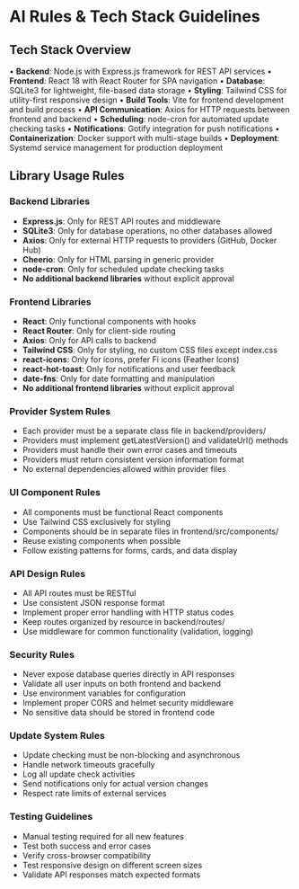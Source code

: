 # AI Rules & Tech Stack Guidelines

## Tech Stack Overview

• **Backend**: Node.js with Express.js framework for REST API services
• **Frontend**: React 18 with React Router for SPA navigation
• **Database**: SQLite3 for lightweight, file-based data storage
• **Styling**: Tailwind CSS for utility-first responsive design
• **Build Tools**: Vite for frontend development and build process
• **API Communication**: Axios for HTTP requests between frontend and backend
• **Scheduling**: node-cron for automated update checking tasks
• **Notifications**: Gotify integration for push notifications
• **Containerization**: Docker support with multi-stage builds
• **Deployment**: Systemd service management for production deployment

## Library Usage Rules

### Backend Libraries
- **Express.js**: Only for REST API routes and middleware
- **SQLite3**: Only for database operations, no other databases allowed
- **Axios**: Only for external HTTP requests to providers (GitHub, Docker Hub)
- **Cheerio**: Only for HTML parsing in generic provider
- **node-cron**: Only for scheduled update checking tasks
- **No additional backend libraries** without explicit approval

### Frontend Libraries
- **React**: Only functional components with hooks
- **React Router**: Only for client-side routing
- **Axios**: Only for API calls to backend
- **Tailwind CSS**: Only for styling, no custom CSS files except index.css
- **react-icons**: Only for icons, prefer Fi icons (Feather Icons)
- **react-hot-toast**: Only for notifications and user feedback
- **date-fns**: Only for date formatting and manipulation
- **No additional frontend libraries** without explicit approval

### Provider System Rules
- Each provider must be a separate class file in backend/providers/
- Providers must implement getLatestVersion() and validateUrl() methods
- Providers must handle their own error cases and timeouts
- Providers must return consistent version information format
- No external dependencies allowed within provider files

### UI Component Rules
- All components must be functional React components
- Use Tailwind CSS exclusively for styling
- Components should be in separate files in frontend/src/components/
- Reuse existing components when possible
- Follow existing patterns for forms, cards, and data display

### API Design Rules
- All API routes must be RESTful
- Use consistent JSON response format
- Implement proper error handling with HTTP status codes
- Keep routes organized by resource in backend/routes/
- Use middleware for common functionality (validation, logging)

### Security Rules
- Never expose database queries directly in API responses
- Validate all user inputs on both frontend and backend
- Use environment variables for configuration
- Implement proper CORS and helmet security middleware
- No sensitive data should be stored in frontend code

### Update System Rules
- Update checking must be non-blocking and asynchronous
- Handle network timeouts gracefully
- Log all update check activities
- Send notifications only for actual version changes
- Respect rate limits of external services

### Testing Guidelines
- Manual testing required for all new features
- Test both success and error cases
- Verify cross-browser compatibility
- Test responsive design on different screen sizes
- Validate API responses match expected formats